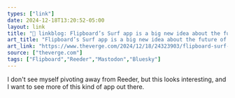 ```yaml
---
types: ["link"]
date: 2024-12-18T13:20:52-05:00
layout: link
title: "🔗 linkblog: Flipboard’s Surf app is a big new idea about the future of social'"
art_title: "Flipboard’s Surf app is a big new idea about the future of social"
art_link: "https://www.theverge.com/2024/12/18/24323903/flipboard-surf-fediverse-social-web-app"
source: ["theverge.com"]
tags: ["Flipboard","Reeder","Mastodon","Bluesky"]
---
```

I don't see myself pivoting away from Reeder, but this looks interesting, and I want to see more of this kind of app out there.
